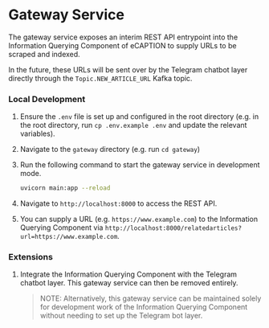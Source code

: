 # Gateway Service
The gateway service exposes an interim REST API entrypoint into the Information Querying Component of eCAPTION to supply URLs to be scraped and indexed.

In the future, these URLs will be sent over by the Telegram chatbot layer directly through the `Topic.NEW_ARTICLE_URL` Kafka topic.

### Local Development
1. Ensure the `.env` file is set up and configured in the root directory (e.g. in the root directory, run `cp .env.example .env` and update the relevant variables).
2. Navigate to the `gateway` directory (e.g. run `cd gateway`)
3. Run the following command to start the gateway service in development mode.
    ```bash
    uvicorn main:app --reload
    ```

4. Navigate to `http://localhost:8000` to access the REST API.
5. You can supply a URL (e.g. `https://www.example.com`) to the Information Querying Component via `http://localhost:8000/relatedarticles?url=https://www.example.com`.

### Extensions
1. Integrate the Information Querying Component with the Telegram chatbot layer. This gateway service can then be removed entirely.
    > NOTE: Alternatively, this gateway service can be maintained solely for development work of the Information Querying Component without needing to set up the Telegram bot layer.
